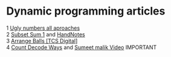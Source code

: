 # Dynamic programming articles

1 <a href="https://www.geeksforgeeks.org/ugly-numbers/">Ugly numbers all aproaches</a>
<br>
2 <a href="https://www.geeksforgeeks.org/subset-sum-problem-dp-25/">Subset Sum 1</a> and <a href="https://github.com/Adarshsingh2k/30-Days-Of-Code/blob/main/Dynamic%20Programing/subset%20sum.pdf">HandNotes</a>
<br>
3 <a href="https://www.geeksforgeeks.org/ways-to-arrange-balls-such-that-adjacent-balls-are-of-different-types/">Arrange Balls [TCS Digital]</a>
<br>
4 <a href="https://www.geeksforgeeks.org/count-possible-decodings-given-digit-sequence/">Count Decode Ways</a> and <a href="https://www.youtube.com/watch?v=jFZmBQ569So&t=1161s"> Sumeet malik Video</a> IMPORTANT
<br>
  
